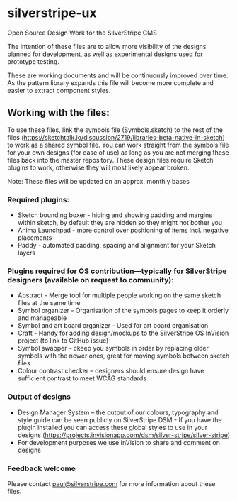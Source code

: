 # silverstripe-ux
Open Source Design Work for the SilverStripe CMS

The intention of these files are to allow more visibility of the designs planned for development, as well as experimental designs used for prototype testing.

These are working documents and will be continuously improved over time. As the pattern library expands this file will become more complete and easier to extract component styles.

## Working with the files:
To use these files, link the symbols file (Symbols.sketch) to the rest of the files (https://sketchtalk.io/discussion/2719/libraries-beta-native-in-sketch) to work as a shared symbol file.
You can work straight from the symbols file for your own designs (for ease of use) as long as you are not merging these files back into the master repository.
These design files require Sketch plugins to work, otherwise they will most likely appear broken.

Note:
These files will be updated on an approx. monthly bases

### Required plugins:
* Sketch bounding boxer - hiding and showing padding and margins within sketch, by default they are hidden so they might not bother you
* Anima Launchpad - more control over positioning of items incl. negative placements
* Paddy - automated padding, spacing and alignment for your Sketch layers

### Plugins required for OS contribution—typically for SilverStripe designers (available on request to community):
* Abstract - Merge tool for multiple people working on the same sketch files at the same time
* Symbol organizer - Organisation of the symbols pages to keep it orderly and manageable
* Symbol and art board organizer - Used for art board organisation
* Craft - Handy for adding design/mockups to the SilverStripe OS InVision project (to link to GitHub issue)
* Symbol swapper – ckeep you symbols in order by replacing older symbols with the newer ones, great for moving symbols between sketch files
* Colour contrast checker – designers should ensure design have sufficient contrast to meet WCAG standards

### Output of designs
* Design Manager System – the output of our colours, typography and style guide can be seen publicly on SilverStripe DSM - If you have the plugin installed you can access these global styles to use in your designs (https://projects.invisionapp.com/dsm/silver-stripe/silver-stripe)
* For development purposes we use InVision to share and comment on designs

### Feedback welcome
Please contact paul@silverstripe.com for more information about these files.

